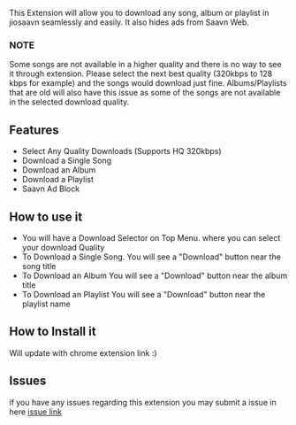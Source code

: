 
This Extension will allow you to download any song, album or playlist in jiosaavn seamlessly and easily. It also hides ads from Saavn Web.

### NOTE
Some songs are not available in a higher quality and there is no way to see it through extension. Please select the next best quality (320kbps to 128 kbps for example) and the songs would download just fine.
Albums/Playlists that are old will also have this issue as some of the songs are not available in the selected download quality.

## Features

- Select Any Quality Downloads (Supports HQ 320kbps)
- Download a Single Song
- Download an Album
- Download a Playlist
- Saavn Ad Block

## How to use it

- You will have a Download Selector on Top Menu. where you can select your download Quality
- To Download a Single Song. You will see a "Download" button near the song title
- To Download an Album You will see a "Download" button near the album title
- To Download an Playlist You will see a "Download" button near the playlist name

## How to Install it

Will update with chrome extension link :)

## Issues

if you have any issues regarding this extension you may submit a issue in here [issue link](https://github.com/ashwinsingh2007/jiosaavan-downloader-adsblocker/issues) 
